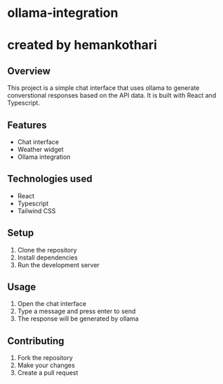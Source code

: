 # ollama-integration

# created by hemankothari

## Overview

This project is a simple chat interface that uses ollama to generate converstional responses based on the API data. It is built with React and Typescript.

## Features

- Chat interface
- Weather widget
- Ollama integration

## Technologies used

- React
- Typescript
- Tailwind CSS

## Setup

1. Clone the repository
2. Install dependencies
3. Run the development server

## Usage

1. Open the chat interface
2. Type a message and press enter to send
3. The response will be generated by ollama

## Contributing

1. Fork the repository
2. Make your changes
3. Create a pull request
